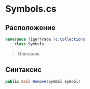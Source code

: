 
# Symbols.cs
## Расположение
```csharp
namespace TigerTrade.Tc.Collections  
    class Symbols
```

> Описание

## Синтаксис
```csharp
public bool Remove(Symbol symbol)
```
